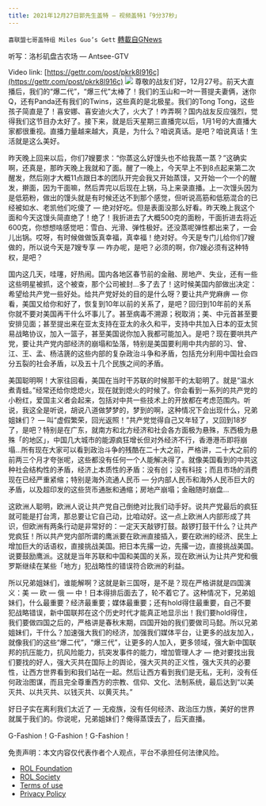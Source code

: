 ```yaml
---
title: 2021年12月27日郭先生盖特 — 视频盖特1「9分37秒」
---
```

`喜联盟七哥盖特组 Miles Guo’s Gett` [轉載自GNews](https://gnews.org/zh-hans/1797333/)

听写：洛杉矶盘古农场 — Antsee-GTV

Video link: [https://gettr.com/post/pkrk8l916c](https://gettr.com/post/pkrk8l916c)
![](https://assets.gnews.org/wp-content/uploads/2021/12/5AF14FD6-5EC7-4973-90F2-B74EF5BDA870.jpeg)
尊敬的战友们好，12月27号。前天大直播后，我们的“爆二代”，“爆三代”太棒了！我们的玉山和一叶一菩提夫妻俩，迷你Q，还有Panda还有我们的Twins，这些真的是北极星。我们的Tong Tong，这些孩子简直是了！喜安娜、喜安迪火大了，火大了！咋弄啊？国内战友反应强烈，觉得我们这节目办太好了。接下来，就是后天星期三直播完以后，1月1号的大直播大家都很重视。直播力量越来越大，真是，为什么？咱说真话。是吧？咱说真话！生活就是这么美好。

昨天晚上回来以后，你们7嫂要求：“你蒸这么好馒头也不给我蒸一蒸？”这确实啊，还真是，那昨天晚上我就和了面。醒了一晚上，今天早上不到8点起来第二次醒发，然后刚才大概11点跟日本的团队开完会我又开始蒸馍，又开始一个一个的醒发，擀面，因为干面嘛，然后弄完以后现在上锅，马上来录直播。上一次馒头因为是低筋粉，做出的馒头就是有时候还达不到那个感觉，但听说高筋和低筋混合的已经被如水、老凯他们吃傻了 — 绝对好吃。但是表面没那么好看。昨天晚上我这个面和今天这馒头简直绝了！绝了！我折进去了大概500克的面粉，干面折进去将近600克，你想想啥感觉吧：雪白、光滑、弹性极好。还没蒸呢弹性都出来了，一会儿出锅。哎呀，有时候做做饭真幸福，真幸福！绝对好。今天是专门儿给你们7嫂做的，所以说今天是7嫂专享 — 咋办呢，是吧？必须的啊，你7嫂必须有这种特权，是吧？

国内这几天，哇噻，好热闹。国内各地区春节前的金融、房地产、失业，还有一些这些明星被抓，这个被查，那个公司被封…多了去了！这时候美国内部做出决定：希望给共产党一些好处。给共产党好处的目的是什么呀？要让共产党麻痹 — 你看，美国又给你和好了，恢复到10年以前的关系了，是吧？回归到10年前的关系你就不要对美国再干什么坏事儿了。甚至病毒不溯源；税取消；美、中元首甚至要安排见面；甚至提出来在亚太支持在亚太的永久和平，支持中共加入日本的亚太贸易战略协议，加入一篮子，甚至美国说你加入我都可能加入。是吧？现在要哄共产党，要让共产党内部经济的崩塌和坠落，特别是美国要利用中共内部的习、曾、江、王、孟、杨洁篪的这些内部的复杂政治斗争和矛盾，包括充分利用中国社会四分五裂的社会矛盾，以及五十几个民族之间的矛盾。

美国聪明啊！大家往回看，美国在当时干苏联的时候那干的太聪明了。就是“温水煮青蛙。”经常还给你熄熄火，现在就到熄火的时候了。你会看到一系列的共产党的小粉红，爱国主义者会起来，包括对中共一些技术上的开放都在考虑范围内。听说，我这全是听说，胡说八道做梦梦的，梦到的啊，这种情况下会出现什么，兄弟姐妹们？ — 叫“虚假繁荣，回光返照！”共产党觉得自己又年轻了，又回到18岁了，是吧？特别是在广东，就南方和北方经济和社会各方面极为悬殊，东西极为悬殊「的地区」，中国几大城市的能源疯狂增长但对外经济不行，香港港币即将崩塌…所有现在大家可以看到政治斗争的残酷在二十大之前，严格讲，二十大之前的前两三个月才夸张呢，这些都没有任何一个人能解决得了。就像美国看到的中共这种社会结构性的矛盾，经济上本质性的矛盾：没有创；没有科技；而且市场的消费现在已经严重紧缩；特别是海外流通人民币 — 分内部人民币和海外人民币巨大的矛盾，以及超印发的这些货币通胀和通缩；房地产崩塌；金融随时崩盘…

这欧洲人聪明，欧洲人说让共产党自己倒绝对比我们动手好。说共产党最后的疯狂就可能是打台湾，那总要让它自己动，比咱动好。这一点上欧洲人内部形成了共识，但欧洲有两条行动是非常好的：一定天天敲锣打鼓。敲锣打鼓干什么？让共产党疯狂！所以共产党内部所谓的鹰派要在欧洲直接插入，要在欧洲的经济、民生上增加巨大的话语权，直接挑战美国。把日本先撂一边，先撂一边，直接挑战美国。说要鼓励鹰派。这就是当年苏联和中国和美国的关系，现在欧洲认为让共产党和俄罗斯继续在某些「地方」犯战略性的错误符合欧洲的利益。

所以兄弟姐妹们，谁能解啊？这就是新三国呀，是不是？现在严格讲就是四国演义：美 — 欧 — 俄 — 中！日本得排后面去了，轮不着它了。这种情况下，兄弟姐妹们，什么最重要？经济最重要；媒体最重要；还有hold得住最重要，自己不要犯战略错误，新中国联邦在这个历史时代才能真正地显示出！我们要hold得住，我们要做四国之后的，严格讲是春秋末期，四国开始的我们要做司马懿。所以兄弟姐妹们，干什么？加速强大我们的经济，加强我们媒体平台，让更多的战友加入，就像我们的这些“爆二代”，“爆三代”，让更多的人加入，更多领域，强大新中国联邦的抗压能力，抗风险能力，抗突发事件的能力，增加管理人才 — 绝对要找出我们要找的好人，强大灭共在国际上的舆论，强大灭共的正义性，强大灭共的必要性，让西方世界看到和我们站在一起。然后让西方看到我们是无私，无利，没有任何政治图谋，而且完全尊重西方的宗教、信仰、文化、法制系统，最后达到“以美灭共、以共灭共、以钱灭共、以黄灭共。”

好日子实在离利我们太近了 — 无疫族，没有任何经济、政治压力族，美好的世界就属于我们的。你说呢，兄弟姐妹们？俺得蒸馍去了，后天直播。

G-Fashion！G-Fashion！G-Fashion！

 

免责声明：本文内容仅代表作者个人观点，平台不承担任何法律风险。

- [ROL Foundation](https://rolfoundation.org/)
- [ROL Society](https://rolsociety.org/)
- [Terms of use](https://gnews.org/terms-of-use-3/)
- [Privacy Policy](https://gnews.org/privacy-policy/)
